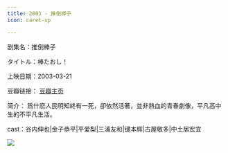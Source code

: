 ```yaml
---
title: 2003 - 推倒棒子
icon: caret-up

---
```


剧集名：推倒棒子

タイトル：棒たおし！

上映日期：2003-03-21

豆瓣链接： [豆瓣主页](https://movie.douban.com/subject/1915151/)

简介： 爲什麽人民明知終有一死，卻依然活著，並非熱血的青春劇像，平凡高中生的不平凡生活。

cast：谷内伸也|金子恭平|平爱梨|三浦友和|键本辉|古屋敬多|中土居宏宜

![](https://listpic.tsgsanjiao.com/movie/2012/2003tdbz.jpg)